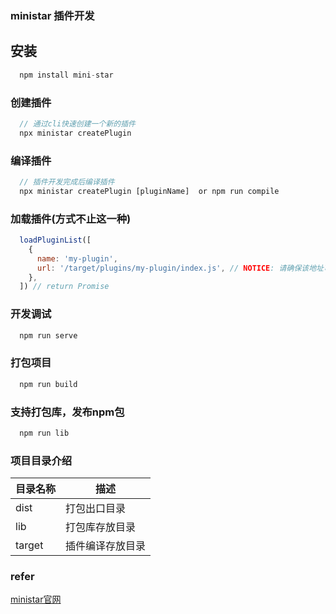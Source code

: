 ### ministar 插件开发

## 安装

```js
  npm install mini-star
```

### 创建插件
```js
  // 通过cli快速创建一个新的插件
  npx ministar createPlugin
```

### 编译插件
```js
  // 插件开发完成后编译插件
  npx ministar createPlugin [pluginName]  or npm run compile
```

### 加载插件(方式不止这一种)

```js
  loadPluginList([
    {
      name: 'my-plugin',
      url: '/target/plugins/my-plugin/index.js', // NOTICE: 请确保该地址可以被访问
    },
  ]) // return Promise
```

### 开发调试
```js
  npm run serve
```

### 打包项目
```js
  npm run build
```

### 支持打包库，发布npm包

```js
  npm run lib

```

### 项目目录介绍

|  目录名称  | 描述               |
|   ---      | ---               |
|   dist     | 打包出口目录       |
|   lib      |  打包库存放目录    |
|   target   |  插件编译存放目录  |

### refer
[ministar官网](https://ministar.moonrailgun.com/zh-Hans/docs/tutorial/intro)